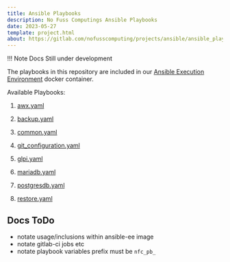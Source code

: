 ```yaml
---
title: Ansible Playbooks
description: No Fuss Computings Ansible Playbooks
date: 2023-05-27
template: project.html
about: https://gitlab.com/nofusscomputing/projects/ansible/ansible_playbooks
---
```


!!! Note
    Docs Still under development

The playbooks in this repository are included in our [Ansible Execution Environment](../../execution_environment/index.md) docker container.

Available Playbooks:

1. [awx.yaml](awx.md) 

1. [backup.yaml](backup.md)

1. [common.yaml](common.md)

1. [git_configuration.yaml](git_configuration.md)

1. [glpi.yaml](glpi.md)

1. [mariadb.yaml](mariadb.md)

1. [postgresdb.yaml](postgresdb.md)

1. [restore.yaml](restore.md)


## Docs ToDo

- notate usage/inclusions within ansible-ee image
- notate gitlab-ci jobs etc
- notate playbook variables prefix must be `nfc_pb_`